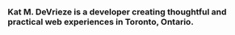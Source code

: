 ### Kat M. DeVrieze is a developer creating thoughtful and practical web experiences in Toronto, Ontario.
